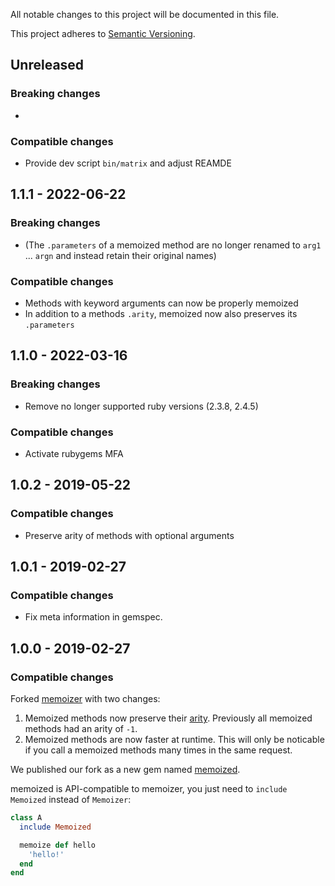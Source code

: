 All notable changes to this project will be documented in this file.

This project adheres to [Semantic Versioning](http://semver.org/spec/v2.0.0.html).


## Unreleased

### Breaking changes

-

### Compatible changes

- Provide dev script `bin/matrix` and adjust REAMDE


## 1.1.1 - 2022-06-22

### Breaking changes

- (The `.parameters` of a memoized method are no longer renamed to `arg1` ... `argn` and instead retain their original names)

### Compatible changes

- Methods with keyword arguments can now be properly memoized
- In addition to a methods `.arity`, memoized now also preserves its `.parameters`

## 1.1.0 - 2022-03-16

### Breaking changes

- Remove no longer supported ruby versions (2.3.8, 2.4.5)

### Compatible changes

- Activate rubygems MFA

## 1.0.2 - 2019-05-22

### Compatible changes

- Preserve arity of methods with optional arguments

## 1.0.1 - 2019-02-27

### Compatible changes

- Fix meta information in gemspec.


## 1.0.0 - 2019-02-27

### Compatible changes

Forked [memoizer](https://github.com/wegowise/memoizer) with two changes:

1. Memoized methods now preserve their [arity](https://apidock.com/ruby/Method/arity). Previously all memoized methods had an arity of `-1`.
2. Memoized methods are now faster at runtime. This will only be noticable if you call a memoized methods many times in the same request.

We published our fork as a new gem named [memoized](https://rubygems.org/gems/memoized).

memoized is API-compatible to memoizer, you just need to `include Memoized` instead of `Memoizer`:

```ruby
class A
  include Memoized

  memoize def hello
    'hello!'
  end
end
```

